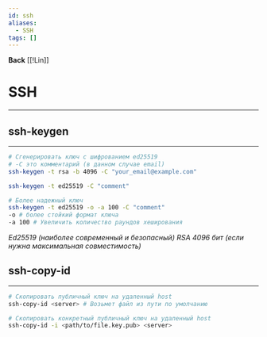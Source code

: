 ```yaml
---
id: ssh
aliases:
  - SSH
tags: []
---
```

**Back**
    [[!Lin]]

# SSH
---


## ssh-keygen
---
```bash
# Сгенерировать ключ с шифрованием ed25519
# -С это комментарий (в данном случае email)
ssh-keygen -t rsa -b 4096 -C "your_email@example.com"

ssh-keygen -t ed25519 -C "comment"

# Более надежный ключ
ssh-keygen -t ed25519 -o -a 100 -C "comment"
-o # более стойкий формат ключа
-a 100 # Увеличить количество раундов хеширования
```

*Ed25519 (наиболее современный и безопасный)*
*RSA 4096 бит (если нужна максимальная совместимость)*


## ssh-copy-id
---
```bash
# Скопировать публичный ключ на удаленный host
ssh-copy-id <server> # Возьмет файл из пути по умолчанию

# Скопировать конкретный публичный ключ на удаленный host
ssh-copy-id -i <path/to/file.key.pub> <server>
```
